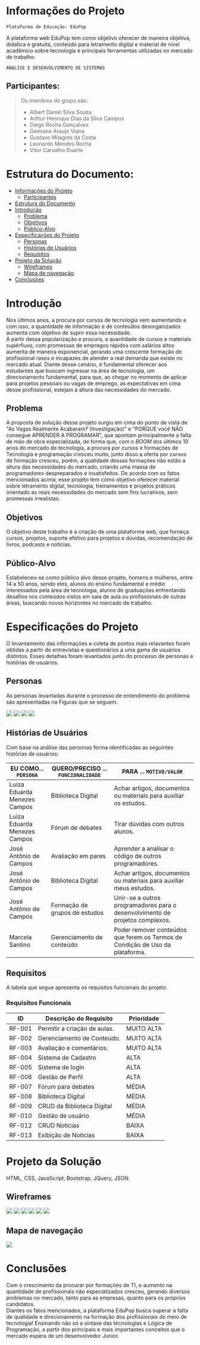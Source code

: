 # Informações do Projeto
`Plataforma de Educação: EduPop`  

A plataforma web EduPop tem como objetivo oferecer de maneira objetiva, didatica e gratuita, conteúdo para letramento digital e material de nível acadêmico sobre tecnologia e principais ferramentas utilizadas no mercado de trabalho.

`ANALISE E DESENVOLVIMENTO DE SISTEMAS` 

## Participantes:
> Os membros do grupo são: 
> - Albert Daniel Silva Souza
> - Arthur Henrique Dias da Silva Campos
> - Diego Rocha Gonçalves
> - Geovane Araujo Viana
> - Gustavo Milagres da Costa
> - Leonardo Mendes Rocha
> - Vitor Carvalho Duarte

# Estrutura do Documento:

- [Informações do Projeto](#informações-do-projeto)
  - [Participantes](#participantes)
- [Estrutura do Documento](#estrutura-do-documento)
- [Introdução](#introdução)
  - [Problema](#problema)
  - [Objetivos](#objetivos)
  - [Público-Alvo](#público-alvo)
- [Especificações do Projeto](#especificações-do-projeto)
  - [Personas](#personas)
  - [Histórias de Usuários](#histórias-de-usuários)
  - [Requisitos](#requisitos)
- [Projeto da Solução](#projeto-da-solução)
  - [Wireframes](#wireframes)
  - [Mapa de navegação](#mapa-de-navegação)
- [Conclusões](#avaliação-da-aplicação)
  
# Introdução

Nos últimos anos, a procura por cursos de tecnologia vem aumentando e com isso, a quantidade de informação e de conteúdos desorganizados aumenta com objetivo de suprir essa necessidade.  
A partir dessa popularização e procura, a quantidade de cursos e materiais supérfluos, com promessas de empregos rápidos com salários altos aumenta de maneira exponencial, gerando uma crescente formação de profissional rasos e incapazes de atender a real demanda que existe no mercado atual. 
Diante desse cenário, é fundamental oferecer aos estudantes que buscam ingressar na área de tecnologia, um direcionamento fundamental, para que, ao chegar no momento de aplicar para projetos pessoais ou vagas de emprego, as expectativas em cima desse profissional, estejam à altura das necessidades do mercado.

## Problema
A proposta de solução desse projeto surgiu em cima do ponto de vista de "As Vagas Realmente Acabaram? (Investigação)" e "PORQUE você NÃO consegue APRENDER A PROGRAMAR", que apontam principalmente a falta de mão de obra especializada, de forma que, com o <i>BOOM</i> dos últimos 10 anos do mercado de tecnologia, a procura por cursos e formações de Tecnologia e programação cresceu muito, junto disso a oferta por cursos de formação cresceu, porém, a qualidade dessas formações não estão a altura das necessidades do mercado, criando uma massa de programadores despreparados e insatisfeitos.
De acordo com os fatos mencionados acima, esse projeto tem como objetivo oferecer material sobre letramento digital, tecnologia, treinamentos e projetos práticos orientado as reais necessidades do mercado sem fins lucrativos, sem promessas irrealistas.

## Objetivos

O objetivo deste trabalho é a criação de uma plataforma web, que forneça cursos, projetos, suporte efetivo para projetos e dúvidas, recomendação de livros, podcasts e notícias.

## Público-Alvo

Estabeleceu-se como público alvo desse projeto, homens e mulheres, entre 14 a 50 anos, sendo eles, alunos do ensino fundamental e médio interessados pela área de tecnologia, alunos de graduações enfrentando desafios nos conteúdos vistos em sala de aula ou profissionais de outras áreas, buscando novos horizontes no mercado de trabalho.
 
# Especificações do Projeto

O levantamento das informações e coleta de pontos mais relavantes foram obtidas a partir de entrevistas e questionários a uma gama de usuários distintos. Esses detalhes foram levantados junto do processo de personas e histórias de usuários.

## Personas

As personas levantadas durante o processo de entendimento do problema são apresentadas na Figuras que se seguem.

<img src="/docs/relatorio/images/Persona1.png">
<img src="/docs/relatorio/images/Design sem nome.jpg">
<img src="/docs/relatorio/images/PersonaAdm.jpeg">
<img src="/docs/relatorio/images/PersonaProfessor.jpeg">

## Histórias de Usuários

Com base na análise das personas forma identificadas as seguintes histórias de usuários:

|EU COMO... `PERSONA`| QUERO/PRECISO ... `FUNCIONALIDADE` |PARA ... `MOTIVO/VALOR`                 |
|--------------------|------------------------------------|----------------------------------------|
|Luiza Eduarda Menezes Campos| Biblioteca Digital| Achar artigos, documentos ou materiais para auxiliar os estudos.|
|Luiza Eduarda Menezes Campos| Fórum de debates| Tirar dúvidas com outros alunos.|
|José Antônio de Campos| Avaliação em pares| Aprender a analisar o código de outros programadores.|
|José Antônio de Campos| Biblioteca Digital| Achar artigos, documentos ou materiais para auxiliar meus estudos.|
|José Antônio de Campos| Formação de grupos de estudos| Unir-se a outros programadores para o desenvolvimento de projetos complexos. |
|Marcela Santino| Gerenciamento de conteúdo| Poder remover conteúdos que ferem os Termos de Condição de Uso da plataforma.|

## Requisitos

A tabela que segue apresenta os requisitos funcionais do projeto. 

### Requisitos Funcionais

|ID    | Descrição do Requisito  | Prioridade |
|------|-----------------------------------------|----|
|RF-001| Permitir a criação de aulas. | MUITO ALTA | 
|RF-002| Gerenciamento de Conteúdo.   | MUITO ALTA |
|RF-003| Avaliação e comentários.   | MUITO ALTA |
|RF-004| Sistema de Cadastro   | ALTA |
|RF-005| Sistema de login  | ALTA |
|RF-006| Gestão de Perfil   | ALTA |
|RF-007| Fórum para debates  | MÉDIA |
|RF-008| Biblioteca Digital   | MÉDIA |
|RF-009| CRUD da Biblioteca Digital   | MÉDIA |
|RF-010| Gestão de usuário| MÉDIA |
|RF-012| CRUD Noticias  | BAIXA |
|RF-013| Exibição de Noticias  | BAIXA |




# Projeto da Solução

HTML, CSS, JavaScript, Bootstrap, JQuery, JSON.

## Wireframes
  
<img src="/docs/relatorio/imagess/página inicial.png">
<img src="/docs/relatorio/imagess/pagina login.png">
<img src="/docs/relatorio/imagess/pagina cadastro.png">
<img src="/docs/relatorio/imagess/página cadastro de cursos.png">
<img src="/docs/relatorio/imagess/pagina cadastro de noticias.png">
<img src="/docs/relatorio/imagess/Pagina de Noticias.png">


## Mapa de navegação

<img src="/docs/relatorio/images/userflows.jpg">

# Conclusões
Com o crescimento da procurar por formações de TI, o aumento na quantidade de profissionais não especializados cresceu, gerando diversos problemas no mercado, tanto para as empresas, quanto para os próprios candidatos.<br>
Diantes os fatos mencionados, a plataforma EduPop busca superar a falta de qualidade e direcionamento na formação dos profissionais do meio de tecnologia! Ensinando não só a sintaxe das técnologias e Lógica de Programação, a partir dos principais e mais importantes conceitos que o mercado espera de um desenvolvedor Junior.
